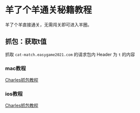 # 羊了个羊通关秘籍教程

羊了个羊直接通关，无需闯关即可进入羊圈。

## 抓包：获取t值

抓取 `cat-match.easygame2021.com` 的请求包内 Header 为 `t` 的内容

### mac教程

[Charles抓包教程](https://www.jianshu.com/p/ff85b3dac157)


### ios教程

[Charles抓包教程](https://www.baidu.com)


